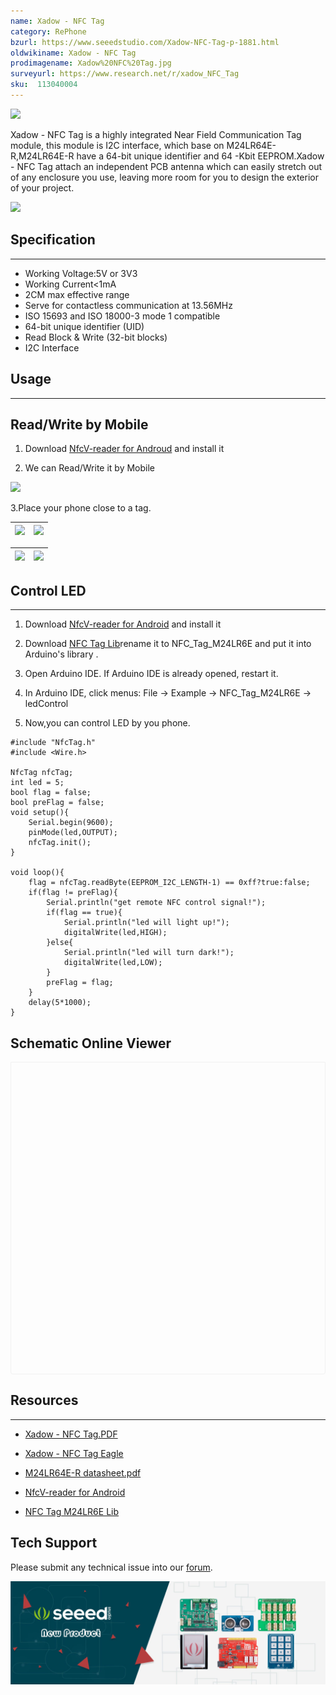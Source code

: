 ```yaml
---
name: Xadow - NFC Tag
category: RePhone
bzurl: https://www.seeedstudio.com/Xadow-NFC-Tag-p-1881.html
oldwikiname: Xadow - NFC Tag
prodimagename: Xadow%20NFC%20Tag.jpg
surveyurl: https://www.research.net/r/xadow_NFC_Tag
sku:  113040004
---
```


![](https://files.seeedstudio.com/wiki/Xadow_NFC_tag/img/Xadow%20NFC%20Tag.jpg)

Xadow - NFC Tag is a highly integrated Near Field Communication Tag module, this module is I2C interface, which base on M24LR64E-R,M24LR64E-R have a 64-bit unique identifier and 64 -Kbit EEPROM.Xadow - NFC Tag attach an independent PCB antenna which can easily stretch out of any enclosure you use, leaving more room for you to design the exterior of your project.

[![](https://files.seeedstudio.com/wiki/Seeed-WiKi/docs/images/300px-Get_One_Now_Banner-ragular.png)](https://www.seeedstudio.com/Xadow-NFC-Tag-p-1881.html)

##  Specification
---
*   Working Voltage:5V or 3V3
*   Working Current&lt;1mA
*   2CM max effective range
*   Serve for contactless communication at 13.56MHz
*   ISO 15693 and ISO 18000-3 mode 1 compatible
*   64-bit unique identifier (UID)
*   Read Block &amp; Write (32-bit blocks)
*   I2C Interface

##  Usage
---

##  Read/Write by Mobile

1.  Download [NfcV-reader for Androud](https://github.com/Seeed-Studio/NFC_Tag_M24LR6E/blob/master/Resources/NfcVreader.apk) and install it

2.  We can Read/Write it by Mobile

![](https://files.seeedstudio.com/wiki/Xadow_NFC_tag/img/Xadow-NFC_Tag_photo1.jpg)

3.Place your phone close to a tag.

|![](https://files.seeedstudio.com/wiki/Xadow_NFC_tag/img/NFC_Tag_1.png)|![](https://files.seeedstudio.com/wiki/Xadow_NFC_tag/img/NFC_Tag_2.jpg)|
|---|---|

|![](https://files.seeedstudio.com/wiki/Xadow_NFC_tag/img/NFC_Tag_3.jpg)|![](https://files.seeedstudio.com/wiki/Xadow_NFC_tag/img/NFC_Tag_4.png)
|---|---|
##  Control LED
---
1.  Download [NfcV-reader for Android](https://github.com/Seeed-Studio/NFC_Tag_M24LR6E/blob/master/Resources/NfcVreader.apk) and install it

2.  Download [NFC Tag Lib](https://github.com/Seeed-Studio/NFC_Tag_M24LR6E)rename it to NFC_Tag_M24LR6E and put it into Arduino's library .

3.  Open Arduino IDE. If Arduino IDE is already opened, restart it.

4.  In Arduino IDE, click menus: File -&gt; Example -&gt; NFC_Tag_M24LR6E -&gt; ledControl

5.  Now,you can control LED by you phone.
```
#include "NfcTag.h"
#include <Wire.h>

NfcTag nfcTag;
int led = 5;
bool flag = false;
bool preFlag = false;
void setup(){
    Serial.begin(9600);
    pinMode(led,OUTPUT);
    nfcTag.init();
}

void loop(){
    flag = nfcTag.readByte(EEPROM_I2C_LENGTH-1) == 0xff?true:false;
    if(flag != preFlag){
        Serial.println("get remote NFC control signal!");
        if(flag == true){
            Serial.println("led will light up!");
            digitalWrite(led,HIGH);
        }else{
            Serial.println("led will turn dark!");
            digitalWrite(led,LOW);
        }
        preFlag = flag;
    }
    delay(5*1000);
}
```


## Schematic Online Viewer

<div class="altium-ecad-viewer" data-project-src="https://github.com/SeeedDocument/Xadow_NFC_tag/raw/master/res/Xadow-NFC_Tag_v1.0.zip" style="border-radius: 0px 0px 4px 4px; height: 500px; border-style: solid; border-width: 1px; border-color: rgb(241, 241, 241); overflow: hidden; max-width: 1280px; max-height: 700px; box-sizing: border-box;" />
</div>


##  Resources
---
*   [Xadow - NFC Tag.PDF](https://files.seeedstudio.com/wiki/Xadow_NFC_tag/res/Xadow-NFC_Tag_v1.0.pdf)

*   [Xadow - NFC Tag Eagle](https://files.seeedstudio.com/wiki/Xadow_NFC_tag/res/Xadow-NFC_Tag_v1.0.zip)

*   [M24LR64E-R datasheet.pdf](https://files.seeedstudio.com/wiki/Xadow_NFC_tag/res/M24LR64E-R.pdf)

*   [NfcV-reader for Android](https://github.com/Seeed-Studio/NFC_Tag_M24LR6E/blob/master/Resources/NfcVreader.apk)

*   [NFC Tag M24LR6E  Lib](https://github.com/Seeed-Studio/NFC_Tag_M24LR6E)

## Tech Support
Please submit any technical issue into our [forum](http://forum.seeedstudio.com/). <br /><p style="text-align:center"><a href="https://www.seeedstudio.com/act-4.html?utm_source=wiki&utm_medium=wikibanner&utm_campaign=newproducts" target="_blank"><img src="https://github.com/SeeedDocument/Wiki_Banner/raw/master/new_product.jpg" /></a></p>
